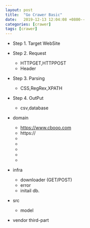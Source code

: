 ```yaml
---
layout: post
title:  "Go Crawer Basic"
date:   2019-12-13 12:04:08 +0800--
categories: [crawer]
tags: [crawer]  
---
```


- Step 1. Target WebSite
- Step 2. Request 
     - HTTPGET,HTTPPOST
     - Header
- Step 3. Parsing
     - CSS,RegRex,XPATH 
- Step 4. OutPut
     - csv,database


- domain
     - https://www.cbooo.com
     - https://
     -
     -
     -
     -
     -
- infra
     - downloader (GET/POST) 
     - error 
     - initail db.
- src
     - model
- vendor third-part
